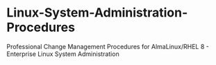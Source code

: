 # Linux-System-Administration-Procedures
Professional Change Management Procedures for AlmaLinux/RHEL 8 - Enterprise Linux System Administration
